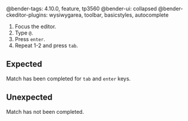 @bender-tags: 4.10.0, feature, tp3560
@bender-ui: collapsed
@bender-ckeditor-plugins: wysiwygarea, toolbar, basicstyles, autocomplete

1. Focus the editor.
1. Type `@`.
1. Press `enter`.
1. Repeat 1-2 and press `tab`.

## Expected

Match has been completed for `tab` and `enter` keys.

## Unexpected

Match has not been completed.

